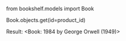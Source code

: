 
from bookshelf.models import Book

Book.objects.get(id=product_id)

Result: <Book: 1984 by George Orwell (1949)>